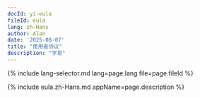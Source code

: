 ```yaml
---
docId: yi-eula
fileId: eula
lang: zh-Hans
author: Alan
date: '2025-08-07'
title: "使用者协议"
description: "学易"
---
```

{% include lang-selector.md lang=page.lang file=page.fileId %}

{% include eula.zh-Hans.md appName=page.description %}